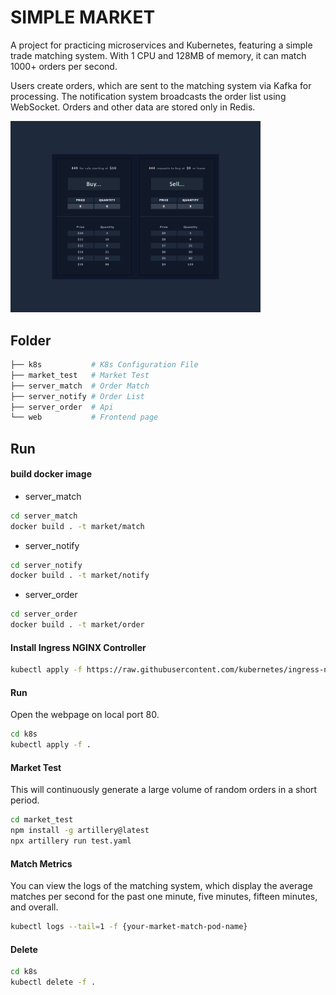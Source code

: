 # SIMPLE MARKET

A project for practicing microservices and Kubernetes, featuring a simple trade matching system. With 1 CPU and 128MB of memory, it can match 1000+ orders per second.

Users create orders, which are sent to the matching system via Kafka for processing. The notification system broadcasts the order list using WebSocket. Orders and other data are stored only in Redis.

<img src="./web.png" alt="web" width="400"/>

## Folder

``` bash
├── k8s           # K8s Configuration File
├── market_test   # Market Test
├── server_match  # Order Match
├── server_notify # Order List
├── server_order  # Api
└── web           # Frontend page
```

## Run

#### build docker image

- server_match
``` bash
cd server_match
docker build . -t market/match
```

- server_notify
``` bash
cd server_notify
docker build . -t market/notify
```

- server_order
``` bash
cd server_order
docker build . -t market/order
```

#### Install Ingress NGINX Controller

```bash
kubectl apply -f https://raw.githubusercontent.com/kubernetes/ingress-nginx/controller-v1.12.0-beta.0/deploy/static/provider/cloud/deploy.yaml
```

#### Run

Open the webpage on local port 80.

```bash
cd k8s
kubectl apply -f .
``` 

#### Market Test

This will continuously generate a large volume of random orders in a short period.

```bash
cd market_test
npm install -g artillery@latest
npx artillery run test.yaml
``` 

#### Match Metrics

You can view the logs of the matching system, which display the average matches per second for the past one minute, five minutes, fifteen minutes, and overall.

```bash
kubectl logs --tail=1 -f {your-market-match-pod-name}
```

#### Delete
```bash
cd k8s
kubectl delete -f .
``` 
